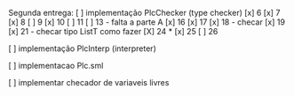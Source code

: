 Segunda entrega:
[ ] implementação PlcChecker (type checker)
    [x] 6
    [x] 7
    [x] 8
    [ ] 9
    [x] 10
    [ ] 11
    [ ] 13 - falta a parte A
    [x] 16 
    [x] 17 
    [x] 18 - checar
    [x] 19
    [x] 21 - checar tipo ListT como fazer
    [X] 24 *
    [x] 25
    [ ] 26

[ ] implementação PlcInterp (interpreter)

[ ] implementacao Plc.sml

[ ] implementar checador de variaveis livres


